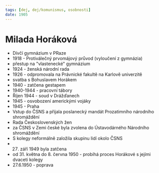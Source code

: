 ```yaml
---
tags: [dej, dej/komunismus, osobnosti]
date: 1905
---
```

# Milada Horáková
- Dívčí gymnázium v PRaze
- 1918 - Protiválečný prvomájový průvod (vyloučení z gymnázia)
- přestup na "vlastenecké" gymnázium
- 1924 - ženská národní rada
- 1926 - odpromovala na Právnické fakultě na Karlově univerzitě
- svatba s Bohuslavem Horákem
- 1940 - zatčena gestapem
- 1940-1944 - pracovní tábory
- Říjen 1944 - soud v Drážďanech
- 1945 - osvobození americkými vojáky
- 1945 - Praha
- Vstup do ČSNS a přijala poslanecký mandát Prozatimního národního shromáždění
- Rada Československých žen
- za ČSNS v Zemi české byla zvolena do Ústavodárného Národního shromáždění
- S kolegy neformálně založila skupinu lidí okolo ČSNS
- 27. září 1949 byla zatčena
- od 31. května do 8. června 1950 - probíhá proces Horákové s jejími dvaceti kolegy
- 27.6.1950 - poprava